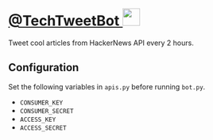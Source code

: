 # [@TechTweetBot <img src="https://img.icons8.com/color/144/000000/twitter--v1.png" height=35 style="margin-bottom:-7.5px">](https://twitter.com/TechTweetBot)

Tweet cool articles from HackerNews API every 2 hours.

## Configuration

Set the following variables in `apis.py` before running `bot.py`.

- `CONSUMER_KEY`
- `CONSUMER_SECRET`
- `ACCESS_KEY`
- `ACCESS_SECRET`
